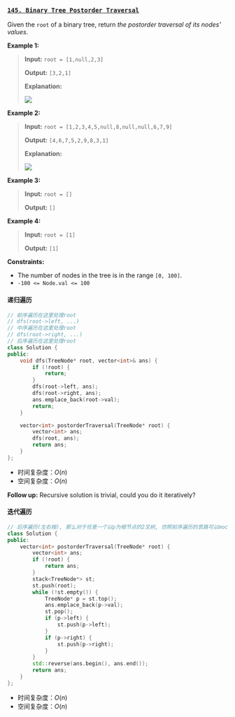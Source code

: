 ### **[`145. Binary Tree Postorder Traversal`](https://leetcode.cn/problems/binary-tree-postorder-traversal/description/)**

Given the  `root`  of a binary tree, return  _the postorder traversal of its nodes' values_.

**Example 1:**
>**Input:**  `root = [1,null,2,3]`
>
>**Output:**  `[3,2,1]`
>
>**Explanation:**
>
>![](https://assets.leetcode.com/uploads/2024/08/29/screenshot-2024-08-29-202743.png)
>

**Example 2:**
>**Input:**  `root = [1,2,3,4,5,null,8,null,null,6,7,9]`
>
>**Output:**  `[4,6,7,5,2,9,8,3,1]`
>
>**Explanation:**
>
>![](https://assets.leetcode.com/uploads/2024/08/29/tree_2.png)
>

**Example 3:**
>**Input:**  `root = []`
>
>**Output:**  `[]`
>

**Example 4:**
>**Input:**  `root = [1]`
>
>**Output:**  `[1]`
>

**Constraints:**
-   The number of nodes in the tree is in the range  `[0, 100]`.
-   `-100 <= Node.val <= 100`

#### 递归遍历
```cpp
// 前序遍历在这里处理root
// dfs(root->left, ...)
// 中序遍历在这里处理root
// dfs(root->right, ...)
// 后序遍历在这里处理root
class Solution {
public:
    void dfs(TreeNode* root, vector<int>& ans) {
        if (!root) {
            return;
        }
        dfs(root->left, ans);
        dfs(root->right, ans);
        ans.emplace_back(root->val);
        return;
    }

    vector<int> postorderTraversal(TreeNode* root) {
        vector<int> ans;
        dfs(root, ans);
        return ans;    
    }
};
```
* 时间复杂度：$O(n)$
* 空间复杂度：$O(n)$

**Follow up:**  Recursive solution is trivial, could you do it iteratively?

#### 迭代遍历
```cpp
// 后序遍历(左右根), 那么对于任意一个以p为根节点的2叉树, 仿照前序遍历的思路可以mock到(根右左)的次序, reverse后即为左右根
class Solution {
public:
    vector<int> postorderTraversal(TreeNode* root) {
        vector<int> ans;
        if (!root) {
            return ans;
        }
        stack<TreeNode*> st;
        st.push(root);
        while (!st.empty()) {
            TreeNode* p = st.top();
            ans.emplace_back(p->val);
            st.pop();
            if (p->left) {
                st.push(p->left);
            }
            if (p->right) {
                st.push(p->right);
            }
        }
        std::reverse(ans.begin(), ans.end());
        return ans; 
    }
};
```
* 时间复杂度：$O(n)$
* 空间复杂度：$O(n)$
